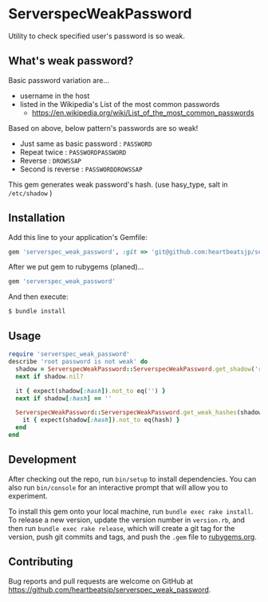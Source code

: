 # ServerspecWeakPassword

Utility to check specified user's password is so weak.

## What's weak password?
 
Basic password variation are...

- username in the host
- listed in the Wikipedia's List of the most common passwords
    - https://en.wikipedia.org/wiki/List_of_the_most_common_passwords

Based on above, below pattern's passwords are so weak!

- Just same as basic password : `PASSWORD`
- Repeat twice : `PASSWORDPASSWORD`
- Reverse : `DROWSSAP`
- Second is reverse : `PASSWORDDROWSSAP`

This gem generates weak password's hash.
(use hasy_type, salt in `/etc/shadow` )

## Installation

Add this line to your application's Gemfile:

```ruby
gem 'serverspec_weak_password', :git => 'git@github.com:heartbeatsjp/serverspec_weak_password.git'
```

After we put gem to rubygems (planed)...

```ruby
gem 'serverspec_weak_password'
```

And then execute:

    $ bundle install

## Usage

```ruby
require 'serverspec_weak_password'
describe 'root password is not weak' do
  shadow = ServerspecWeakPassword::ServerspecWeakPassword.get_shadow('root')
  next if shadow.nil?

  it { expect(shadow[:hash]).not_to eq('') }
  next if shadow[:hash] == ''

  ServerspecWeakPassword::ServerspecWeakPassword.get_weak_hashes(shadow[:hash_type], shadow[:salt]).each do |hash|
    it { expect(shadow[:hash]).not_to eq(hash) }
  end
end
```

## Development

After checking out the repo, run `bin/setup` to install dependencies. You can also run `bin/console` for an interactive prompt that will allow you to experiment.

To install this gem onto your local machine, run `bundle exec rake install`. To release a new version, update the version number in `version.rb`, and then run `bundle exec rake release`, which will create a git tag for the version, push git commits and tags, and push the `.gem` file to [rubygems.org](https://rubygems.org).

## Contributing

Bug reports and pull requests are welcome on GitHub at https://github.com/heartbeatsjp/serverspec_weak_password.
